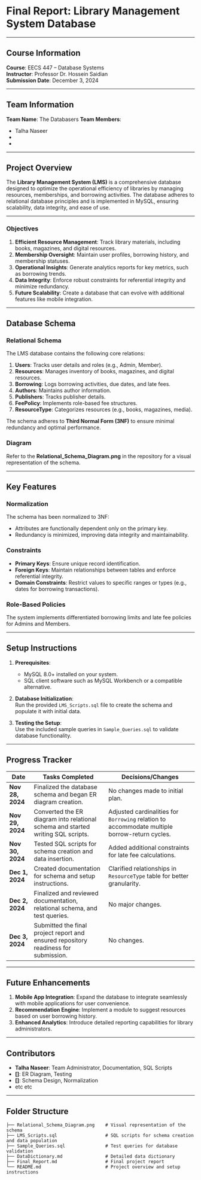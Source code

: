 # **Final Report: Library Management System Database**

---

## **Course Information**  
**Course**: EECS 447 – Database Systems  
**Instructor**: Professor Dr. Hossein Saidian  
**Submission Date**: December 3, 2024  

---

## **Team Information**  
**Team Name**: The Databasers 
**Team Members**:  
- Talha Naseer  
- 
-   

---

## **Project Overview**

The **Library Management System (LMS)** is a comprehensive database designed to optimize the operational efficiency of libraries by managing resources, memberships, and borrowing activities. The database adheres to relational database principles and is implemented in MySQL, ensuring scalability, data integrity, and ease of use.

---

### **Objectives**
1. **Efficient Resource Management**: Track library materials, including books, magazines, and digital resources.  
2. **Membership Oversight**: Maintain user profiles, borrowing history, and membership statuses.  
3. **Operational Insights**: Generate analytics reports for key metrics, such as borrowing trends.  
4. **Data Integrity**: Enforce robust constraints for referential integrity and minimize redundancy.  
5. **Future Scalability**: Create a database that can evolve with additional features like mobile integration.

---

## **Database Schema**

### **Relational Schema**
The LMS database contains the following core relations:  
1. **Users**: Tracks user details and roles (e.g., Admin, Member).  
2. **Resources**: Manages inventory of books, magazines, and digital resources.  
3. **Borrowing**: Logs borrowing activities, due dates, and late fees.  
4. **Authors**: Maintains author information.  
5. **Publishers**: Tracks publisher details.  
6. **FeePolicy**: Implements role-based fee structures.  
7. **ResourceType**: Categorizes resources (e.g., books, magazines, media).  

The schema adheres to **Third Normal Form (3NF)** to ensure minimal redundancy and optimal performance.

### **Diagram**
Refer to the **Relational_Schema_Diagram.png** in the repository for a visual representation of the schema.  

---

## **Key Features**

### **Normalization**
The schema has been normalized to 3NF:
- Attributes are functionally dependent only on the primary key.
- Redundancy is minimized, improving data integrity and maintainability.

### **Constraints**
- **Primary Keys**: Ensure unique record identification.
- **Foreign Keys**: Maintain relationships between tables and enforce referential integrity.
- **Domain Constraints**: Restrict values to specific ranges or types (e.g., dates for borrowing transactions).

### **Role-Based Policies**
The system implements differentiated borrowing limits and late fee policies for Admins and Members.

---

## **Setup Instructions**

1. **Prerequisites**:  
   - MySQL 8.0+ installed on your system.  
   - SQL client software such as MySQL Workbench or a compatible alternative.  

2. **Database Initialization**:  
   Run the provided `LMS_Scripts.sql` file to create the schema and populate it with initial data.

3. **Testing the Setup**:  
   Use the included sample queries in `Sample_Queries.sql` to validate database functionality.

---

## **Progress Tracker**

| **Date**       | **Tasks Completed**                                                                 | **Decisions/Changes**                                                                                   |
|-----------------|-------------------------------------------------------------------------------------|---------------------------------------------------------------------------------------------------------|
| **Nov 28, 2024**| Finalized the database schema and began ER diagram creation.                        | No changes made to initial plan.                                                                       |
| **Nov 29, 2024**| Converted the ER diagram into relational schema and started writing SQL scripts.    | Adjusted cardinalities for `Borrowing` relation to accommodate multiple borrow-return cycles.           |
| **Nov 30, 2024**| Tested SQL scripts for schema creation and data insertion.                         | Added additional constraints for late fee calculations.                                                |
| **Dec 1, 2024** | Created documentation for schema and setup instructions.                           | Clarified relationships in `ResourceType` table for better granularity.                                |
| **Dec 2, 2024** | Finalized and reviewed documentation, relational schema, and test queries.          | No major changes.                                                                                      |
| **Dec 3, 2024** | Submitted the final project report and ensured repository readiness for submission. | No changes.                                                                                            |

---

## **Future Enhancements**

1. **Mobile App Integration**: Expand the database to integrate seamlessly with mobile applications for user convenience.
2. **Recommendation Engine**: Implement a module to suggest resources based on user borrowing history.
3. **Enhanced Analytics**: Introduce detailed reporting capabilities for library administrators.

---

## **Contributors**
- **Talha Naseer**: Team Administrator, Documentation, SQL Scripts  
- **[]**: ER Diagram, Testing  
- **[]**: Schema Design, Normalization
- etc etc

---

## **Folder Structure**
```plaintext
├── Relational_Schema_Diagram.png    # Visual representation of the schema
├── LMS_Scripts.sql                  # SQL scripts for schema creation and data population
├── Sample_Queries.sql               # Test queries for database validation
├── DataDictionary.md                # Detailed data dictionary
├── Final_Report.md                  # Final project report
└── README.md                        # Project overview and setup instructions

